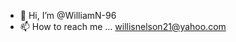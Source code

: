- 👋 Hi, I’m @WilliamN-96
- 📫 How to reach me ... willisnelson21@yahoo.com

<!---
WilliamN-96/WilliamN-96 is a ✨ special ✨ repository because its `README.md` (this file) appears on your GitHub profile.
You can click the Preview link to take a look at your changes.
--->
